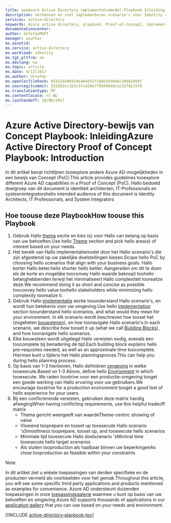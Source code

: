 ```yaml
---
title: aaaAzure Active Directory implementatiemodel Playbook Inleiding | Microsoft Docs
description: Verkennen en snel implementeren scenario's voor Identity and Access Management
services: active-directory
keywords: Azure active directory, playbook, Proof-of-Concept, implementatiemodel
documentationcenter: 
author: dstefanMSFT
manager: asuthar
ms.assetid: 
ms.service: active-directory
ms.workload: identity
ms.tgt_pltfrm: na
ms.devlang: na
ms.topic: article
ms.date: 4/12/2017
ms.author: dstefan
ms.openlocfilehash: 655524e9692de46e831fc68e1636e6c20d41958f
ms.sourcegitcommit: 523283cc1b3c37c428e77850964dc1c33742c5f0
ms.translationtype: MT
ms.contentlocale: nl-NL
ms.lasthandoff: 10/06/2017
---
```

# <a name="azure-active-directory-proof-of-concept-playbook-introduction"></a><span data-ttu-id="f8e1e-104">Azure Active Directory-bewijs van Concept Playbook: Inleiding</span><span class="sxs-lookup"><span data-stu-id="f8e1e-104">Azure Active Directory Proof of Concept Playbook: Introduction</span></span>

<span data-ttu-id="f8e1e-105">In dit artikel bevat richtlijnen tooexplore andere Azure AD-mogelijkheden in een bewijs van Concept (PoC).</span><span class="sxs-lookup"><span data-stu-id="f8e1e-105">This article provides guidelines tooexplore different Azure AD capabilities in a Proof of Concept (PoC).</span></span> <span data-ttu-id="f8e1e-106">Hallo bedoeld doelgroep van dit document is identiteit architecten, IT-Professionals en systeemintegrators</span><span class="sxs-lookup"><span data-stu-id="f8e1e-106">hello intended audience of this document is Identity Architects, IT Professionals, and System Integrators</span></span>

## <a name="how-toouse-this-playbook"></a><span data-ttu-id="f8e1e-107">Hoe toouse deze Playbook</span><span class="sxs-lookup"><span data-stu-id="f8e1e-107">How toouse this Playbook</span></span>

1. <span data-ttu-id="f8e1e-108">Gebruik Hallo [thema](active-directory-playbook-ingredients.md#theme) sectie en kies (s) voor Hallo van belang op basis van uw behoeften.</span><span class="sxs-lookup"><span data-stu-id="f8e1e-108">Use hello [Theme](active-directory-playbook-ingredients.md#theme) section and pick hello area(s) of interest based on your needs.</span></span>  
2. <span data-ttu-id="f8e1e-109">Het bereik van Hallo implementatiemodel door het Hallo-scenario's die zijn afgestemd op uw zakelijke doelstellingen kiezen.</span><span class="sxs-lookup"><span data-stu-id="f8e1e-109">Scope hello PoC by choosing hello scenarios that align with your business goals.</span></span> <span data-ttu-id="f8e1e-110">Hallo korter Hallo beter.</span><span class="sxs-lookup"><span data-stu-id="f8e1e-110">hello shorter hello better.</span></span> <span data-ttu-id="f8e1e-111">Aangeraden om dit te doen als de korte en mogelijke tooconvey Hallo waarde beknopt toohello belanghebbenden terwijl het minimaliseert Hallo complexiteit toorealize deze.</span><span class="sxs-lookup"><span data-stu-id="f8e1e-111">We recommend doing it as short and concise as possible tooconvey hello value toohello stakeholders while minimizing hello complexity toorealize it.</span></span>  
3. <span data-ttu-id="f8e1e-112">Gebruik Hallo [implementatie](active-directory-playbook-implementation.md) sectie toounderstand Hallo scenario's, en wordt hun betekenis voor uw omgeving.</span><span class="sxs-lookup"><span data-stu-id="f8e1e-112">Use hello [Implementation](active-directory-playbook-implementation.md) section toounderstand hello scenarios, and what would they mean for your environment.</span></span> <span data-ttu-id="f8e1e-113">In elk scenario wordt beschreven hoe tooset het (zogeheten [bouwstenen](active-directory-playbook-building-blocks.md)), en hoe toonavigate Hallo scenario's.</span><span class="sxs-lookup"><span data-stu-id="f8e1e-113">In each scenario, we describe how tooset it up (what we call [Building Blocks](active-directory-playbook-building-blocks.md)), and how toonavigate hello scenarios.</span></span> 
4. <span data-ttu-id="f8e1e-114">Elke bouwsteen wordt uitgelegd Hallo vereisten nodig, evenals een toocomplete bij benadering de tijd.</span><span class="sxs-lookup"><span data-stu-id="f8e1e-114">Each building block explains hello pre-requisites needed, as well as an approximate time toocomplete.</span></span> <span data-ttu-id="f8e1e-115">Hiermee kunt u tijdens het Hallo planningsproces.</span><span class="sxs-lookup"><span data-stu-id="f8e1e-115">This can help you during hello planning process.</span></span> 
5. <span data-ttu-id="f8e1e-116">Op basis van 1-3 hierboven, Hallo definiëren [omgeving](active-directory-playbook-ingredients.md#environment) in welke tooexecute.</span><span class="sxs-lookup"><span data-stu-id="f8e1e-116">Based on 1-3 Above, define hello [Environment](active-directory-playbook-ingredients.md#environment) in which tooexecute.</span></span> <span data-ttu-id="f8e1e-117">We raden toostrive voor een productie-omgeving tooget een goede werking van Hallo ervaring voor uw gebruikers.</span><span class="sxs-lookup"><span data-stu-id="f8e1e-117">We encourage toostrive for a production environment tooget a good feel of hello experience for your users.</span></span> 
6. <span data-ttu-id="f8e1e-118">Bij een conflicterende vereisten, gebruiken deze matrix handig afweging</span><span class="sxs-lookup"><span data-stu-id="f8e1e-118">When having conflicting requirements, use this helpful tradeoff matrix</span></span> 
   * <span data-ttu-id="f8e1e-119">Thema gericht weergeeft van waarde</span><span class="sxs-lookup"><span data-stu-id="f8e1e-119">Theme-centric showing of value</span></span>  
   * <span data-ttu-id="f8e1e-120">Vloeiend tooprepare en tooset up tooexecute Hallo scenario 's</span><span class="sxs-lookup"><span data-stu-id="f8e1e-120">Smoothness tooprepare, tooset up, and tooexecute hello scenarios</span></span> 
   * <span data-ttu-id="f8e1e-121">Minimale tijd tooexecute Hallo doelscenario 's</span><span class="sxs-lookup"><span data-stu-id="f8e1e-121">Minimal time tooexecute hello target scenarios</span></span> 
   * <span data-ttu-id="f8e1e-122">Als sluiten tooproduction als haalbaar binnen uw beperkingen</span><span class="sxs-lookup"><span data-stu-id="f8e1e-122">As close tooproduction as feasible within your constraints</span></span> 

>[!NOTE]
> <span data-ttu-id="f8e1e-123">In dit artikel ziet u enkele toepassingen van derden specifieke en de producten vermeld als voorbeelden voor het gemak.</span><span class="sxs-lookup"><span data-stu-id="f8e1e-123">Throughout this article, you will see some specific third party applications and products mentioned as examples for convenience.</span></span> <span data-ttu-id="f8e1e-124">Azure AD ondersteunt duizenden toepassingen in onze [toepassingsgalerie](https://azuremarketplace.microsoft.com/marketplace/apps/category/azure-active-directory-apps) waarmee u kunt op basis van uw behoeften en omgeving.</span><span class="sxs-lookup"><span data-stu-id="f8e1e-124">Azure AD supports thousands of applications in our [application gallery](https://azuremarketplace.microsoft.com/marketplace/apps/category/azure-active-directory-apps) that you can use based on your needs and environment.</span></span> 



[!INCLUDE [active-directory-playbook-toc](../../includes/active-directory-playbook-steps.md)]